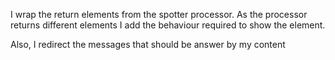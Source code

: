 I wrap the return elements from the spotter processor. 
As the processor returns different elements I add the behaviour required to show the element. 

Also, I redirect the messages that should be answer by my content